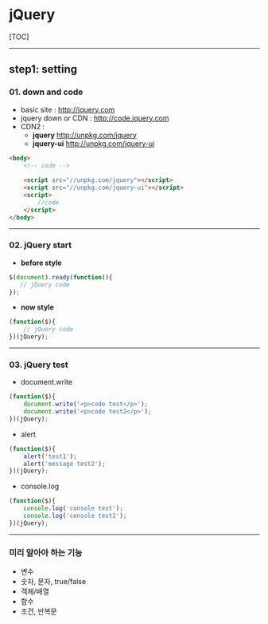 # jQuery

[TOC]

---

## step1: setting

### 01. down and code

- basic site : http://jquery.com
- jquery down or CDN : http://code.jquery.com
- CDN2 : 
  - **jquery** http://unpkg.com/jquery
  - **jquery-ui** http://unpkg.com/jquery-ui



```html
<body>
    <!-- code -->
    
    <script src="//unpkg.com/jquery"></script>
    <script src="//unpkg.com/jquery-ui"></script>
    <script>
    	//code
    </script>
</body>
```



---

### 02. jQuery start

-  **before style**

```javascript
$(document).ready(function(){
   // jQuery code 
});
```

- **now style**

```javascript
(function($){
    // jQuery code
})(jQuery);
```



---

### 03. jQuery test

- document.write

```javascript
(function($){
    document.write('<p>code test</p>');
    document.write('<p>code test2</p>');
})(jQuery);
```

- alert

```javascript
(function($){
    alert('test1');
    alert('message test2');
})(jQuery);
```

- console.log

```javascript
(function($){
    console.log('console test');
    console.log('console test2');
})(jQuery);
```



---
### 미리 알아아 하는 기능

- 변수
- 숫자, 문자, true/false
- 객체/배열
- 함수
- 조건, 반복문